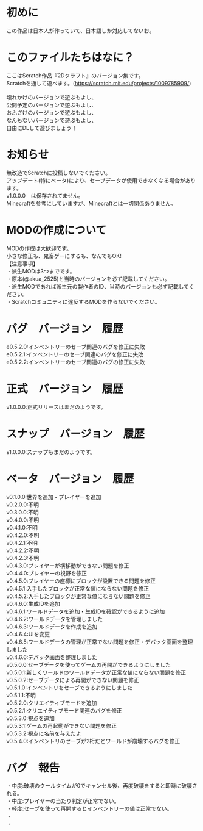 # 初めに
この作品は日本人が作っていて、日本語しか対応してないお。<br>

# このファイルたちはなに？
ここはScratch作品『2Dクラフト』のバージョン集です。<br>
Scratchを通して遊べます。(https://scratch.mit.edu/projects/1009785909/)<br><br>
壊れかけのバージョンで遊ぶもよし、<br>
公開予定のバージョンで遊ぶもよし、<br>
おふざけのバージョンで遊ぶもよし、<br>
なんもないバージョンで遊ぶもよし、<br>
自由にDLして遊びましょう！<br>

# お知らせ
無改造でScratchに投稿しないでください。<br>
アップデート(特にベータ)により、セーブデータが使用できなくなる場合があります。<br>
v1.0.0.0　は保存されてません。<br>
Minecraftを参考にしていますが、Minecraftとは一切関係ありません。<br>

# MODの作成について
MODの作成は大歓迎です。<br>
小さな修正も、鬼畜ゲーにするも、なんでもOK!<br>
【注意事項】<br>
・派生MODは3つまでです。<br>
・原本(@akua_2525)と当時のバージョンを必ず記載してください。<br>
・派生MODであれば派生元の製作者のID、当時のバージョンも必ず記載してください。<br>
・Scratchコミュニティに違反するMODを作らないでください。<br>

# バグ　バージョン　履歴
e0.5.2.0:インベントリーのセーブ関連のバグを修正に失敗<br>
e0.5.2.1:インベントリーのセーブ関連のバグを修正に失敗<br>
e0.5.2.2:インベントリーのセーブ関連のバグの修正に失敗<br>

# 正式　バージョン　履歴
v1.0.0.0:正式リリースはまだのようです。<br>

# スナップ　バージョン　履歴
s1.0.0.0:スナップもまだのようです。<br>

# ベータ　バージョン　履歴
v0.1.0.0:世界を追加・プレイヤーを追加<br>
v0.2.0.0:不明<br>
v0.3.0.0:不明<br>
v0.4.0.0:不明<br>
v0.4.1.0:不明<br>
v0.4.2.0:不明<br>
v0.4.2.1:不明<br>
v0.4.2.2:不明<br>
v0.4.2.3:不明<br>
v0.4.3.0:プレイヤーが横移動ができない問題を修正<br>
v0.4.4.0:プレイヤーの視野を修正<br>
v0.4.5.0:プレイヤーの座標にブロックが設置できる問題を修正<br>
v0.4.5.1:入手したブロックが正常な値にならない問題を修正<br>
v0.4.5.2:入手したブロックが正常な値にならない問題を修正<br>
v0.4.6.0:生成IDを追加<br>
v0.4.6.1:ワールドデータを追加・生成IDを確認ができるように追加<br>
v0.4.6.2:ワールドデータを管理しました<br>
v0.4.6.3:ワールドデータを作成を追加<br>
v0.4.6.4:UIを変更<br>
v0.4.6.5:ワールドデータの管理が正常でない問題を修正・デバック画面を整理しました<br>
v0.4.6.6:デバック画面を整理しました<br>
v0.5.0.0:セーブデータを使ってゲームの再開ができるようにしました<br>
v0.5.0.1:新しくワールドのワールドデータが正常な値にならない問題を修正<br>
v0.5.0.2:セーブデータによる再開ができない問題を修正<br>
v0.5.1.0:インベントリをセーブできるようにしました<br>
v0.5.1.1:不明<br>
v0.5.2.0:クリエイティブモードを追加<br>
v0.5.2.1:クリエイティブモード関連のバグを修正<br>
v0.5.3.0:視点を追加<br>
v0.5.3.1:ゲームの再起動ができない問題を修正<br>
v0.5.3.2:視点に名前を与えたよ<br>
v0.5.4.0:インベントリのセーブが2桁だとワールドが崩壊するバグを修正<br>

# バグ　報告
・中度:破壊のクールタイムが0でキャンセル後、再度破壊をすると即時に破壊される。<br>
・中度:プレイヤーの当たり判定が正常でない。<br>
・軽度:セーブを使って再開するとインベントリーの値は正常でない。<br>
・<br>
・<br>
